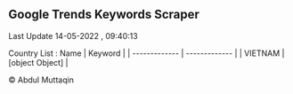 

## Google Trends Keywords Scraper 
 
Last Update 14-05-2022 , 09:40:13

Country List :
 Name  | Keyword |
| ------------- | ------------- |
| VIETNAM | [object Object] |



© Abdul Muttaqin 
